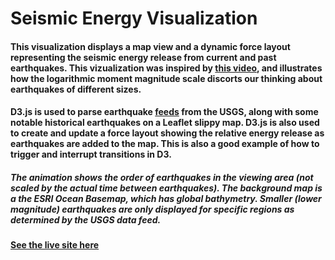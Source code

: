 # Seismic Energy Visualization
#### This visualization displays a map view and a dynamic force layout representing the seismic energy release from current and past earthquakes.  This vizualization was inspired by [this video](https://www.facebook.com/GreatShakeOut/videos/10154330904266759/), and illustrates how the logarithmic moment magnitude scale discorts our thinking about earthquakes of different sizes.

#### D3.js is used to parse earthquake [feeds](https://earthquake.usgs.gov/earthquakes/feed/v1.0/geojson.php) from the USGS, along with some notable historical earthquakes on a Leaflet slippy map.  D3.js is also used to create and update a force layout showing the relative energy release as earthquakes are added to the map.  This is also a good example of how to trigger and interrupt transitions in D3.

##### The animation shows the order of earthquakes in the viewing area (not scaled by the actual time between earthquakes).  The background map is a the ESRI Ocean Basemap, which has global bathymetry.  Smaller (lower magnitude) earthquakes are only displayed for specific regions as determined by the USGS data feed.

#### [See the live site here](https://ryshackleton.github.io/seismic_energy_viz/)
